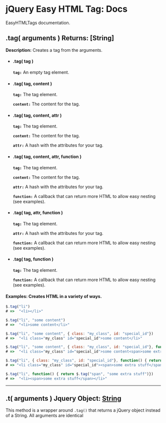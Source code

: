 jQuery Easy HTML Tag: Docs
=========

EasyHTMLTags documentation.


.tag( arguments ) Returns: [String]
--------


**Description:** Creates a tag from the arguments.

*   #### .tag( tag )
    **`tag:`** An empty tag element.

*   #### .tag( tag, content )
    **`tag:`** The tag element.
    
    **`content:`** The content for the tag.

*   #### .tag( tag, content, attr )
    **`tag:`** The tag element.
    
    **`content:`** The content for the tag.
    
    **`attr:`** A hash with the attributes for your tag.

*   #### .tag( tag, content, attr, function )

    **`tag:`** The tag element.

    **`content:`** The content for the tag.

    **`attr:`** A hash with the attributes for your tag.

    **`function:`** A callback that can return more HTML to allow easy nesting (see examples).

*   #### .tag( tag, attr, function )

    **`tag:`** The tag element.

    **`attr:`** A hash with the attributes for your tag.

    **`function:`** A callback that can return more HTML to allow easy nesting (see examples).

*   #### .tag( tag, function )

    **`tag:`** The tag element.

    **`function:`** A callback that can return more HTML to allow easy nesting (see examples).



#### Examples: Creates HTML in a variety of ways.
```javascript
$.tag("li")
# =>  "<li></li>"

$.tag("li", "some content")
# =>  "<li>some content</li>"

$.tag("li", "some content", { class: "my_class", id: "special_id"})
# =>  "<li class="my_class" id="special_id">some content</li>"

$.tag("li", "some content", { class: "my_class", id: "special_id"}, function() { return $.tag("span", "some extra stuff")})
# =>  "<li class="my_class" id="special_id">some content<span>some extra stuff</span></li>"

$.tag("li", { class: "my_class", id: "special_id"}, function() { return $.tag("span", "some extra stuff")})
# => "<li class="my_class" id="special_id"><span>some extra stuff</span></li>"

$.tag("li", function() { return $.tag("span", "some extra stuff")})
# =>  "<li><span>some extra stuff</span></li>"
```
        	

* * *


## .t( arguments ) Jquery Object: [String](http://docs.jquery.com/Types#jQuery)

This method is a wrapper around `.tag()` that returns a jQuery object instead of a String.  All arguments are identical

